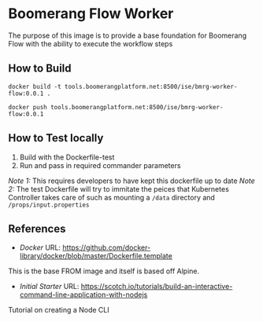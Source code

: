 # Boomerang Flow Worker

The purpose of this image is to provide a base foundation for Boomerang Flow with the ability to execute the workflow steps

## How to Build

`docker build -t tools.boomerangplatform.net:8500/ise/bmrg-worker-flow:0.0.1 .`

`docker push tools.boomerangplatform.net:8500/ise/bmrg-worker-flow:0.0.1`

## How to Test locally

1. Build with the Dockerfile-test
2. Run and pass in required commander parameters

*Note 1:* This requires developers to have kept this dockerfile up to date
*Note 2:* The test Dockerfile will try to immitate the peices that Kubernetes Controller takes care of such as mounting a `/data` directory and `/props/input.properties`

## References

- *Docker*
URL: https://github.com/docker-library/docker/blob/master/Dockerfile.template

This is the base FROM image and itself is based off Alpine.

- *Initial Starter*
URL: https://scotch.io/tutorials/build-an-interactive-command-line-application-with-nodejs

Tutorial on creating a Node CLI
